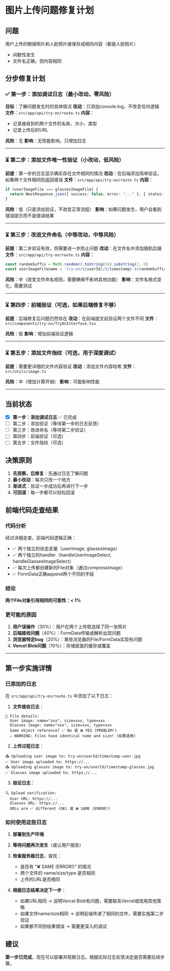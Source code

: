 # 图片上传问题修复计划

## 问题
用户上传的眼镜照片和人脸照片被保存成相同内容（都是人脸照片）
- 间歇性发生
- 文件名正确，但内容相同

## 分步修复计划

### ✅ 第一步：添加调试日志（最小改动，零风险）
**目标**：了解问题发生时的具体情况
**改动**：只添加console.log，不改变任何逻辑
**文件**：`src/app/api/try-on/route.ts`
**内容**：
- 记录接收到的两个文件的名称、大小、类型
- 记录上传后的URL

**风险**：无
**影响**：无性能影响，只增加日志

---

### ⏳ 第二步：添加文件唯一性验证（小改动，低风险）
**前提**：第一步的日志显示确实存在文件相同的情况
**改动**：在后端添加简单验证，如果两个文件相同则返回错误
**文件**：`src/app/api/try-on/route.ts`
**内容**：
```typescript
if (userImageFile === glassesImageFile) {
  return NextResponse.json({ success: false, error: "..." }, { status: 400 })
}
```

**风险**：低（只是添加验证，不改变正常流程）
**影响**：如果问题发生，用户会看到错误提示而不是错误结果

---

### ⏳ 第三步：改进文件命名（中等改动，中等风险）
**前提**：第二步验证有效，但需要进一步防止问题
**改动**：在文件名中添加随机后缀
**文件**：`src/app/api/try-on/route.ts`
**内容**：
```typescript
const randomSuffix = Math.random().toString(36).substring(2, 8)
const userImageFilename = `try-on/${userId}/${timestamp}-${randomSuffix}-user.jpg`
```

**风险**：中（改变文件命名规则，需要确保不影响其他功能）
**影响**：文件名格式变化，需要测试

---

### ⏳ 第四步：前端验证（可选，如果后端修复不够）
**前提**：后端修复后问题仍然存在
**改动**：在前端提交前验证两个文件不同
**文件**：`src/components/try-on/TryOnInterface.tsx`

**风险**：低
**影响**：增加前端验证逻辑

---

### ⏳ 第五步：添加文件指纹（可选，用于深度调试）
**前提**：需要更详细的文件内容验证
**改动**：添加文件内容哈希
**文件**：`src/utils/image.ts`

**风险**：中（增加计算开销）
**影响**：可能影响性能

---

## 当前状态
- [x] **第一步：添加调试日志** ✅ 已完成
- [ ] 第二步：添加验证（等待第一步的日志反馈）
- [ ] 第三步：改进命名（等待第二步验证）
- [ ] 第四步：前端验证（可选）
- [ ] 第五步：文件指纹（可选）

## 决策原则
1. **先观察，后修复**：先通过日志了解问题
2. **最小改动**：每次只改一个地方
3. **渐进式**：验证一步成功后再进行下一步
4. **可回滚**：每一步都可以轻松回滚

## 前端代码走查结果

### 代码分析
经过详细走查，前端代码逻辑正确：
- ✅ 两个独立的状态变量（userImage, glassesImage）
- ✅ 两个独立的handler（handleUserImageSelect, handleGlassesImageSelect）
- ✅ 每次上传都创建新的File对象（通过compressImage）
- ✅ FormData正确append两个不同的字段

### 结论
**两个File对象引用相同的可能性：< 1%**

### 更可能的原因
1. **用户误操作**（30%）：用户在两个上传框选择了同一张照片
2. **后端接收问题**（40%）：FormData传输或解析出现问题
3. **浏览器特定bug**（20%）：某些浏览器的File/FormData实现有问题
4. **Vercel Blob问题**（10%）：存储层面的缓存或覆盖

---

## 第一步实施详情

### 已添加的日志
在 `src/app/api/try-on/route.ts` 中添加了以下日志：

1. **文件接收日志**：
```
📸 File details:
  User image: name="xxx", size=xxx, type=xxx
  Glasses image: name="xxx", size=xxx, type=xxx
  Same object reference? ✅ No 或 ❌ YES (PROBLEM!)
  ⚠️ WARNING: Files have identical name and size! (如果适用)
```

2. **上传过程日志**：
```
📤 Uploading user image to: try-on/userId/timestamp-user.jpg
✅ User image uploaded to: https://...
📤 Uploading glasses image to: try-on/userId/timestamp-glasses.jpg
✅ Glasses image uploaded to: https://...
```

3. **验证日志**：
```
🔍 Upload verification:
  User URL: https://...
  Glasses URL: https://...
  URLs are ✅ different (OK) 或 ❌ SAME (ERROR!)
```

### 如何使用这些日志

1. **部署到生产环境**
2. **等待问题再次发生**（或让用户报告）
3. **检查服务器日志**，查找：
   - 是否有 "❌ SAME (ERROR!)" 的情况
   - 两个文件的 name/size/type 是否相同
   - 上传的URL是否相同

4. **根据日志结果决定下一步**：
   - 如果URL相同 → 说明Vercel Blob有问题，需要联系Vercel或改用其他策略
   - 如果文件name/size相同 → 说明前端传递了相同的文件，需要实施第二步验证
   - 如果都不同但结果错误 → 需要更深入的调试

## 建议
**第一步已完成**，现在可以部署并观察日志。根据实际日志反馈决定是否需要后续步骤。

